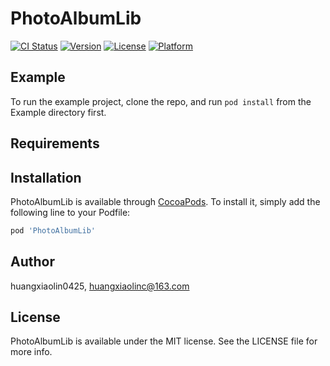 # PhotoAlbumLib

[![CI Status](https://img.shields.io/travis/huangxiaolin0425/PhotoAlbumLib.svg?style=flat)](https://travis-ci.org/huangxiaolin0425/PhotoAlbumLib)
[![Version](https://img.shields.io/cocoapods/v/PhotoAlbumLib.svg?style=flat)](https://cocoapods.org/pods/PhotoAlbumLib)
[![License](https://img.shields.io/cocoapods/l/PhotoAlbumLib.svg?style=flat)](https://cocoapods.org/pods/PhotoAlbumLib)
[![Platform](https://img.shields.io/cocoapods/p/PhotoAlbumLib.svg?style=flat)](https://cocoapods.org/pods/PhotoAlbumLib)

## Example

To run the example project, clone the repo, and run `pod install` from the Example directory first.

## Requirements

## Installation

PhotoAlbumLib is available through [CocoaPods](https://cocoapods.org). To install
it, simply add the following line to your Podfile:

```ruby
pod 'PhotoAlbumLib'
```

## Author

huangxiaolin0425, huangxiaolinc@163.com

## License

PhotoAlbumLib is available under the MIT license. See the LICENSE file for more info.
